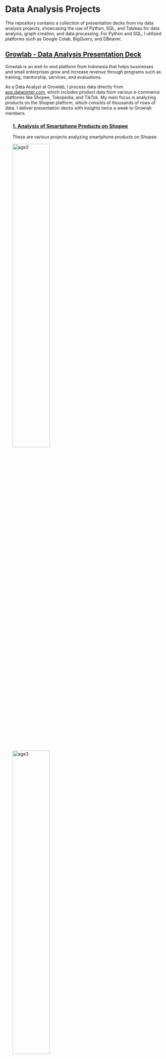 <h1>Data Analysis Projects</h1>
<p>This repository contains a collection of presentation decks from my data analysis projects, showcasing the use of Python, SQL, and Tableau for data analysis, graph creation, and data processing. For Python and SQL, I utilized platforms such as Google Colab, BigQuery, and DBeaver.</p>

<h2><a href="https://github.com/jvontama96/Data-Analysis-Project/tree/main/Growlab%20Data%20Analysis%20Presentation%20Deck">Growlab - Data Analysis Presentation Deck</a></h2>
<p>Growlab is an end-to-end platform from Indonesia that helps businesses and small enterprises grow and increase revenue through programs such as training, mentorship, services, and evaluations.</p>
<p>As a Data Analyst at Growlab, I process data directly from <a href="https://github.com/jvontama96/Data-Analysis-Project/tree/main/Growlab%20Data%20Analysis%20Presentation%20Deck">app.datapinter.com</a>, which includes product data from various e-commerce platforms like Shopee, Tokopedia, and TikTok. My main focus is analyzing products on the Shopee platform, which consists of thousands of rows of data. I deliver presentation decks with insights twice a week to Growlab members.</p>

<ul>
<h3><a href="https://github.com/jvontama96/Data-Analysis-Project/tree/main/Growlab%20-%20Data%20Analysis/Shopee%20Smartphone">1. Analysis of Smartphone Products on Shopee</a></h3>
<p>These are various projects analyzing smartphone products on Shopee:</p>
 
 <a href="https://github.com/jvontama96/Data-Analysis-Project/blob/main/Growlab%20-%20Data%20Analysis/Shopee%20Smartphone/Analisis%20Brand%20Smartphone%20berdasarkan%20Rating%2C%20Sales%2C%20Wishlist%2C%20dan%20Omset%20pada%20Platform%20Shopee..pdf" target="_blank">
  <img 
    src="https://github.com/jvontama96/Data-Analysis-Project/blob/main/Growlab%20-%20Data%20Analysis/Shopee%20Smartphone/coverandslide/cover5.png?raw=true" 
    alt="age3" 
    style="width:50%; max-width:400px;">
  <img 
  src="https://github.com/jvontama96/Data-Analysis-Project/blob/main/Growlab%20-%20Data%20Analysis/Shopee%20Smartphone/coverandslide/slides5.1.png?raw=true" alt="age3" style="width:50%; max-width:400px;">
  <img 
  src="https://github.com/jvontama96/Data-Analysis-Project/blob/main/Growlab%20-%20Data%20Analysis/Shopee%20Smartphone/coverandslide/slides5.2.png?raw=true" alt="age3" style="width:50%; max-width:400px;">
  </a>

<a href="https://github.com/jvontama96/Data-Analysis-Project/blob/main/Growlab%20-%20Data%20Analysis/Shopee%20Smartphone/Analisis%20Penjualan%20Smartphone%20pada%20Platform%20Shopee%20%20Insight%20dan%20Rekomendasi%20berdasarkan%20Wilayah.pdf" target="_blank">
  <img 
  src="https://github.com/jvontama96/Data-Analysis-Project/blob/main/Growlab%20-%20Data%20Analysis/Shopee%20Smartphone/coverandslide/cover6.png?raw=true" alt="age3" style="width:50%; max-width:400px;">
  <img 
  src="https://github.com/jvontama96/Data-Analysis-Project/blob/main/Growlab%20-%20Data%20Analysis/Shopee%20Smartphone/coverandslide/slides6.1.png?raw=true" alt="age3" style="width:50%; max-width:400px;"> 
  <img 
  src="https://github.com/jvontama96/Data-Analysis-Project/blob/main/Growlab%20-%20Data%20Analysis/Shopee%20Smartphone/coverandslide/slides6.2.png?raw=true" alt="age3" style="width:50%; max-width:400px;">
 </a>

 
<a href="https://github.com/jvontama96/Data-Analysis-Project/blob/main/Growlab%20-%20Data%20Analysis/Shopee%20Smartphone/Analisis%20pengaruh%20Rating%20dan%20Stock%20terhadap%20Penjualan%20Brand%20Smartphone%20pada%20Platform%20Shopee.pdf" target="_blank">
  <img 
  src="https://github.com/jvontama96/Data-Analysis-Project/blob/main/Growlab%20-%20Data%20Analysis/Shopee%20Smartphone/coverandslide/cover7.png?raw=true" alt="age3" style="width:50%; max-width:400px;">
  <img 
  src="https://github.com/jvontama96/Data-Analysis-Project/blob/main/Growlab%20-%20Data%20Analysis/Shopee%20Smartphone/coverandslide/slides7.1.png?raw=true" alt="age3" style="width:50%; max-width:400px;"> 
  <img 
  src="https://github.com/jvontama96/Data-Analysis-Project/blob/main/Growlab%20-%20Data%20Analysis/Shopee%20Smartphone/coverandslide/slides7.2.png?raw=true" alt="age3" style="width:50%; max-width:400px;">

<h3><a href="https://github.com/jvontama96/Data-Analysis-Project/tree/main/Growlab%20-%20Data%20Analysis/Shopee%20-%20Men%20Shoes">2. Analysis of Men Shoes Products on Shopee</a></h3>
<p>These are various projects analyzing Men Shoes Products on Shopee:</p>

 <a href="https://github.com/jvontama96/Data-Analysis-Project/blob/main/Growlab%20-%20Data%20Analysis/Shopee%20-%20Men%20Shoes/Analisa%20Top%20Product%20Sepatu%20Pria%20pada%20Platform%20Shopee.pdf" target="_blank">
  <img 
    src="https://github.com/jvontama96/Data-Analysis-Project/blob/main/Growlab%20-%20Data%20Analysis/Shopee%20-%20Men%20Shoes/coverandslide/cover1.png?raw=true" 
    alt="age3" 
    style="width:50%; max-width:400px;">
  <img 
    src="https://github.com/jvontama96/Data-Analysis-Project/blob/main/Growlab%20-%20Data%20Analysis/Shopee%20-%20Men%20Shoes/coverandslide/slides1.png?raw=true" 
    alt="age3" 
    style="width:50%; max-width:400px;">
   <img 
    src="https://github.com/jvontama96/Data-Analysis-Project/blob/main/Growlab%20-%20Data%20Analysis/Shopee%20-%20Men%20Shoes/coverandslide/slides1.2.png?raw=true" 
    alt="age3" 
    style="width:50%; max-width:400px;">
  </a>

  <a href="https://github.com/jvontama96/Data-Analysis-Project/blob/main/Growlab%20-%20Data%20Analysis/Shopee%20-%20Men%20Shoes/Pengaruh%20Wilayah%20Terhadap%20Penjualan%20Sepatu%20Pria%20di%20Shopee%20.pdf" target="_blank">
  <img 
    src="https://github.com/jvontama96/Data-Analysis-Project/blob/main/Growlab%20-%20Data%20Analysis/Shopee%20-%20Men%20Shoes/coverandslide/cover8.png?raw=true" 
    alt="age3" 
    style="width:50%; max-width:400px;">
  <img 
    src="https://github.com/jvontama96/Data-Analysis-Project/blob/main/Growlab%20-%20Data%20Analysis/Shopee%20-%20Men%20Shoes/coverandslide/slides8.1.png?raw=true" 
    alt="age3" 
    style="width:50%; max-width:400px;">
   <img 
    src="https://github.com/jvontama96/Data-Analysis-Project/blob/main/Growlab%20-%20Data%20Analysis/Shopee%20-%20Men%20Shoes/coverandslide/slides8.2.png?raw=true" 
    alt="age3" 
    style="width:50%; max-width:400px;">
  </a>

  <h3><a href="https://github.com/jvontama96/Data-Analysis-Project/tree/main/Growlab%20-%20Data%20Analysis/Shopee%20-%20Sneakers">3. Analysis of Sneaker Brands on Shopee</a></h3>
<p>These are various projects analyzing Sneaker Brands on Shopee:</p>

<a href="https://github.com/jvontama96/Data-Analysis-Project/blob/main/Growlab%20-%20Data%20Analysis/Shopee%20-%20Sneakers/Analisa%20Trend%20Brand%20Sneakers%20untuk%20Pria%20pada%20Platform%20Shopee.pdf" target="_blank">
  <img 
    src="https://github.com/jvontama96/Data-Analysis-Project/blob/main/Growlab%20-%20Data%20Analysis/Shopee%20-%20Sneakers/coverandslide/cover2.png?raw=true" 
    alt="age3" 
    style="width:50%; max-width:400px;">
 <img 
    src="https://github.com/jvontama96/Data-Analysis-Project/blob/main/Growlab%20-%20Data%20Analysis/Shopee%20-%20Sneakers/coverandslide/slides2.1.png?raw=true" 
    alt="age3" 
    style="width:50%; max-width:400px;">
  <img 
    src="https://github.com/jvontama96/Data-Analysis-Project/blob/main/Growlab%20-%20Data%20Analysis/Shopee%20-%20Sneakers/coverandslide/slides2.2.png?raw=true" 
    alt="age3" 
    style="width:50%; max-width:400px;">
  </a>
  
 <a href="https://github.com/jvontama96/Data-Analysis-Project/blob/main/Growlab%20-%20Data%20Analysis/Shopee%20-%20Sneakers/Analisis%20Popularitas%2C%20Daya%20Beli%2C%20dan%20Kesiapan%20Inventori%20Brand%20Sneakers%20Pria%20%26%20Wanita.pdf" target="_blank">
  <img 
    src="https://github.com/jvontama96/Data-Analysis-Project/blob/main/Growlab%20-%20Data%20Analysis/Shopee%20-%20Sneakers/coverandslide/cover4.png?raw=true" 
    alt="age3" 
    style="width:50%; max-width:400px;">
 <img 
    src="https://github.com/jvontama96/Data-Analysis-Project/blob/main/Growlab%20-%20Data%20Analysis/Shopee%20-%20Sneakers/coverandslide/slides4.1.png?raw=true" 
    alt="age3" 
    style="width:50%; max-width:400px;">
  </a>
   <img 
    src="https://github.com/jvontama96/Data-Analysis-Project/blob/main/Growlab%20-%20Data%20Analysis/Shopee%20-%20Sneakers/coverandslide/slides3.1.png?raw=true" 
    alt="age3" 
    style="width:50%; max-width:400px;">
    <img 
    src="https://github.com/jvontama96/Data-Analysis-Project/blob/main/Growlab%20-%20Data%20Analysis/Shopee%20-%20Sneakers/coverandslide/slides3.2.png?raw=true" 
    alt="age3" 
    style="width:50%; max-width:400px;">
  
 <h3><a  href=https://github.com/jvontama96/Data-Analysis-Project/blob/main/Growlab%20-%20Data%20Analysis/Analisis%20Trend%20Brand%20Kosmetik%20Wajah%20pada%20Platform%20Shopee.pdf">4. Analysis of Cosmetic Brands on Shopee</h3>
   <img 
    src="https://github.com/jvontama96/Data-Analysis-Project/blob/main/Growlab%20-%20Data%20Analysis/coverandslide/cover9.png?raw=true" 
    alt="age3" 
    style="width:50%; max-width:400px;">
  <img 
    src="https://github.com/jvontama96/Data-Analysis-Project/blob/main/Growlab%20-%20Data%20Analysis/coverandslide/slides9.1.png?raw=true" 
    alt="age3" 
    style="width:50%; max-width:400px;">
  <img 
    src="https://github.com/jvontama96/Data-Analysis-Project/blob/main/Growlab%20-%20Data%20Analysis/coverandslide/slides9.2.png?raw=true" 
    alt="age3" 
    style="width:50%; max-width:400px;">
 </a>
</ul>

<h2><a href="https://github.com/jvontama96/Data-Analysis-Project/blob/main/DVD%20Rental%20Data%20Processing%20using%20SQL.pdf">Data Processing using SQL</a></h2>

 <img 
    src="https://github.com/jvontama96/Data-Analysis-Project/blob/main/sql1.png?raw=true" 
    alt="sq1" 
    style="width:50%; max-width:400px;">
  <img 
    src="https://github.com/jvontama96/Data-Analysis-Project/blob/main/sql2.png?raw=true" 
    alt="age3" 
    style="width:50%; max-width:400px;">
<p>This project highlights my expertise in SQL by performing various analytical tasks on a DVD rental dataset using <strong>PostgreSQL</strong> and <strong>DBeaver</strong>. Below are the skills demonstrated:</p>
<ul>
  <li><strong>Data Retrieval (SELECT Queries):</strong> Extracted specific columns such as <code>first_name</code> and <code>last_name</code> with filtering conditions (e.g., names like Jennifer, Nick, or Ed).</li>
  <li><strong>Aggregation and Filtering:</strong> Calculated total amounts for <code>payment_id</code> exceeding a defined threshold, and grouped numeric data (e.g., <code>film_length</code>) into categories.</li>
  <li><strong>Sorting and Ordering:</strong> Ordered query results by columns such as <code>amount</code> in ascending order.</li>
  <li><strong>Joins and Multi-Table Queries:</strong> Combined data from multiple tables (e.g., <code>rental</code> and <code>payment</code>) for comprehensive insights.</li>
  <li><strong>Grouping and Ranking:</strong> Grouped data and applied ranking functions to determine actor popularity based on the number of films acted in.</li>
  <li><strong>Date and Time Analysis:</strong> Identified overdue rentals and analyzed customer activity, such as borrowing patterns on specific days like Mondays.</li>
  <li><strong>Validation and Checking:</strong> Verified conditions, such as customers renting on Mondays more than once.</li>
  <li><strong>Descriptive Data Analysis:</strong> Generated categorized summaries for deeper data exploration.</li>
</ul>

<h2><a href="https://github.com/jvontama96/Data-Analysis-Project/blob/main/Ecommerce%202021%20-%202022%20Data%20Analysis.pdf">Ecommerce Data Analysis</a></h2>
<p>Analyze an e-commerce dataset using SQL on BigQuery and Python on Google Colab, and create visualizations using Google Data Studio.</p>
<a href="https://github.com/jvontama96/Data-Analysis-Project/blob/main/Ecommerce%202021%20-%202022%20Data%20Analysis.pdf" target="_blank">
 <img 
    src="https://github.com/jvontama96/Data-Analysis-Project/blob/main/ecomcover.png?raw=true" 
    alt="sq1" 
    style="width:50%; max-width:400px;">
  <img 
    src="https://github.com/jvontama96/Data-Analysis-Project/blob/main/ecom1.png?raw=true" 
    alt="age3" 
    style="width:50%; max-width:400px;">
  <img 
    src="https://github.com/jvontama96/Data-Analysis-Project/blob/main/ecom2.png?raw=true" 
    alt="age3" 
    style="width:50%; max-width:400px;">

